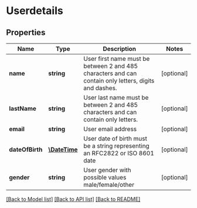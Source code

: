 # Userdetails

## Properties
Name | Type | Description | Notes
------------ | ------------- | ------------- | -------------
**name** | **string** | User first name must be between 2 and 485 characters and can contain only letters, digits and dashes. | [optional] 
**lastName** | **string** | User last name must be between 2 and 485 characters and can contain only letters. | [optional] 
**email** | **string** | User email address | [optional] 
**dateOfBirth** | [**\DateTime**](Date.md) | User date of birth must be a string representing an RFC2822 or ISO 8601 date | [optional] 
**gender** | **string** | User gender with possible values male/female/other | [optional] 

[[Back to Model list]](../README.md#documentation-for-models) [[Back to API list]](../README.md#documentation-for-api-endpoints) [[Back to README]](../README.md)



